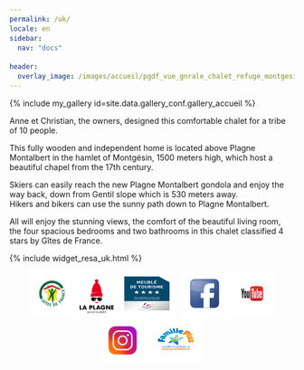 ```yaml
---
permalink: /uk/
locale: en
sidebar:
  nav: "docs"
    
header:
  overlay_image: /images/accueil/pgdf_vue_gnrale_chalet_refuge_montgesin_Plagne.jpg
---
```


{% include my_gallery id=site.data.gallery_conf.gallery_accueil %}
  
Anne et Christian, the owners, designed this comfortable chalet for a tribe of 10 people.  


This fully wooden and independent home is located above Plagne Montalbert in the hamlet of Montgésin, 1500 meters high, which host a beautiful chapel from the 17th century.  


Skiers can easily reach the new Plagne Montalbert gondola and enjoy the way back, down from Gentil slope which is 530 meters away.  
Hikers and bikers can use the sunny path down to Plagne Montalbert.  


All will enjoy the stunning views, the comfort of the beautiful living room, the four spacious bedrooms and two bathrooms in this chalet classified 4 stars by Gîtes de France.   

{% include widget_resa_uk.html %}
   
 
<p style="text-align: center;">
  <a href="https://www.gites-de-france.com/en/auvergne-rhone-alpes/savoie/le-refuge-de-montgesin-73g148140" target="_blank" rel="noreferrer">  <img src="/images/banniere_menu/giteDeFrance.png" alt="" width="60" height="60" style="border:10px solid white"/></a> 
  <a href="https://en.la-plagne.com/" target="_blank" rel="noreferrer">  <img src="/images/banniere_menu/logo_montalbert2.png" alt="" width="60" height="60" style="border:5px solid white"/></a> 
  <img src="/images/banniere_menu/meuble4etoiles.jpg" alt="" width="80" height="60" style="border:10px solid white"/>  
    <a href="https://www.facebook.com/refuge.montgesin" target="_blank" rel="noreferrer"><img src="/images/banniere_menu/facebook.jpeg" alt="" width="60" height="60" style="border:10px solid white"/></a> 
    <a href="https://youtu.be/opK0wJs3UQA" target="_blank" rel="noreferrer"> <img src="/images/banniere_menu/youtube.png" alt="" width="60" height="60" style="border:10px solid white"/></a>
  	<a href="https://www.instagram.com/le_refuge_de_montgesin/" target="_blank" rel="noreferrer"><img src="/images/banniere_menu/instagram.png" alt="" width="60" height="60" style="border:10px solid white" /></a>
  <img src="/images/banniere_menu/Logo_Fplus.png" alt="" width="80" height="60" style="border:10px solid white" />
</p>

  
    
